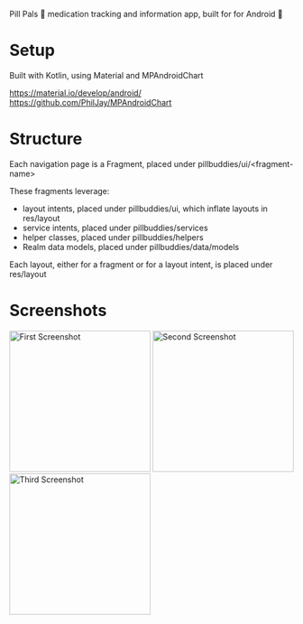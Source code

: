 Pill Pals 💊 medication tracking and information app, built for for Android 🤖



# Setup
Built with Kotlin, using Material and MPAndroidChart

https://material.io/develop/android/
https://github.com/PhilJay/MPAndroidChart

# Structure

Each navigation page is a Fragment, placed under pillbuddies/ui/\<fragment-name\>

These fragments leverage:
* layout intents, placed under pillbuddies/ui, which inflate layouts in res/layout
* service intents, placed under pillbuddies/services
* helper classes, placed under pillbuddies/helpers
* Realm data models, placed under pillbuddies/data/models

Each layout, either for a fragment or for a layout intent, is placed under res/layout

# Screenshots

<img alt="First Screenshot" src="https://drive.google.com/uc?export=download&id=1A9BcJOHIx1b5q9HgdVmKYAqxRWOOubAN" width="250px"></img>
<img alt="Second Screenshot" src="https://drive.google.com/uc?export=download&id=1ZBsKhoxMNi-m1w-3Re9yV3dimducvFXv" width="250px"></img>
<img alt="Third Screenshot" src="https://drive.google.com/uc?export=download&id=1UrpKN3n2ZmNNYWMF0tuvCPdJ1TKv62c5" width="250px"></img>
